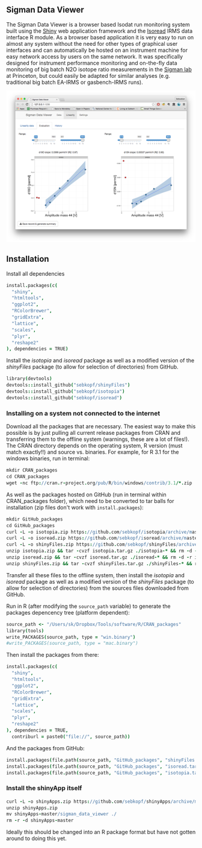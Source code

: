 ## Sigman Data Viewer

The Sigman Data Viewer is a browser based Isodat run monitoring system built using the [Shiny](http://shiny.rstudio.com/) web application framework and the [Isoread](https://github.com/sebkopf/isoread#isoread) IRMS data interface R module. As a browser based application it is very easy to run on almost any system without the need for other types of graphical user interfaces and can automatically be hosted on an instrument machine for easy network access by users on the same network. It was specifically designed for instrument performance monitoring and on-the-fly data monitoring of big batch N2O isotope ratio measurements in the [Sigman lab](http://www.princeton.edu/sigman/) at Princeton, but could easily be adapted for similar analyses (e.g. traditional big batch EA-IRMS or gasbench-IRMS runs).

![Screenshot of the Linearity Evaluation](/sigman_data_viewer/doc/linearity_evaluation.png?raw=true)

## Installation

Install all dependencies

```coffee
install.packages(c(
  "shiny",
  "htmltools",
  "ggplot2",
  "RColorBrewer",
  "gridExtra",
  "lattice",
  "scales",
  "plyr",
  "reshape2"
), dependencies = TRUE)
```

Install the *isotopia* and *isoread* package as well as a modified version of the *shinyFiles* package (to allow for selection of directories) from GitHub.

```coffee
library(devtools)
devtools::install_github("sebkopf/shinyFiles")
devtools::install_github("sebkopf/isotopia")
devtools::install_github("sebkopf/isoread")
```

### Installing on a system not connected to the internet

Download all the packages that are necessary. The easiest way to make this possible is by just pulling all current release packages from CRAN and transferring them to the offline system (warnings, these are a lot of files!). The CRAN directory depends on the operating system, R version (must match exactly!!) and source vs. binaries. For example, for R 3.1 for the windows binaries, run in terminal:

```coffee
mkdir CRAN_packages
cd CRAN_packages
wget -nc ftp://cran.r-project.org/pub/R/bin/windows/contrib/3.1/*.zip
```

As well as the packages hosted on GitHub (run in terminal within CRAN_packages folder), which need to be converted to tar balls for installation (zip files don't work with ```install.packages```):
```coffee
mkdir GitHub_packages
cd GitHub_packages
curl -L -o isotopia.zip https://github.com/sebkopf/isotopia/archive/master.zip
curl -L -o isoread.zip https://github.com/sebkopf/isoread/archive/master.zip
curl -L -o shinyFiles.zip https://github.com/sebkopf/shinyFiles/archive/master.zip
unzip isotopia.zip && tar -cvzf isotopia.tar.gz ./isotopia-* && rm -d -r isotopia-*
unzip isoread.zip && tar -cvzf isoread.tar.gz ./isoread-* && rm -d -r isoread-*
unzip shinyFiles.zip && tar -cvzf shinyFiles.tar.gz ./shinyFiles-* && rm -d -r shinyFiles-*
```

Transfer all these files to the offline system, then install the *isotopia* and *isoread* package as well as a modified version of the *shinyFiles* package (to allow for selection of directories) from the sources files downloaded from GitHub.

Run in R (after modifying the ```source_path``` variable) to generate the packages depencency tree (platform dependent):

```coffee
source_path <- "/Users/sk/Dropbox/Tools/software/R/CRAN_packages"
library(tools)
write_PACKAGES(source_path, type = "win.binary")
#write_PACKAGES(source_path, type = "mac.binary")
```

Then install the packages from there:

```coffee
install.packages(c(
  "shiny",
  "htmltools",
  "ggplot2",
  "RColorBrewer",
  "gridExtra",
  "lattice",
  "scales",
  "plyr",
  "reshape2"
), dependencies = TRUE,
  contriburl = paste0("file://", source_path))
```

And the packages from GitHub:

```coffee
install.packages(file.path(source_path, "GitHub_packages", "shinyFiles.tar.gz"), repos = NULL, type = "source")
install.packages(file.path(source_path, "GitHub_packages", "isoread.tar.gz"), repos = NULL, type = "source")
install.packages(file.path(source_path, "GitHub_packages", "isotopia.tar.gz"), repos = NULL, type = "source")
```

### Install the shinyApp itself

```coffee
curl -L -o shinyApps.zip https://github.com/sebkopf/shinyApps/archive/master.zip
unzip shinyApps.zip
mv shinyApps-master/sigman_data_viewer ./
rm -r -d shinyApps-master
```

Ideally this should be changed into an R package format but have not gotten around to doing this yet.